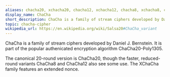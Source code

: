 ```yaml
---
aliases: chacha20, xchacha20, chacha12, xchacha12, chacha8, xchacha8, chacha20-poly1305, xchacha-poly1305
display_name: ChaCha
short_description: ChaCha is a family of stream ciphers developed by Daniel J. Bernstein. It's part of the popular authenicated encryption algorithm ChaCha20-Poly1305.
topic: chacha-cipher
wikipedia_url: https://en.wikipedia.org/wiki/Salsa20#ChaCha_variant
---
```

ChaCha is a family of stream ciphers developed by Daniel J. Bernstein. It is part of the popular authenicated encryption algorithm ChaCha20-Poly1305.

The canonical 20-round version is ChaCha20, though the faster, reduced-round variants ChaCha8 and ChaCha12 also see some use.
The XChaCha family features an extended nonce.
